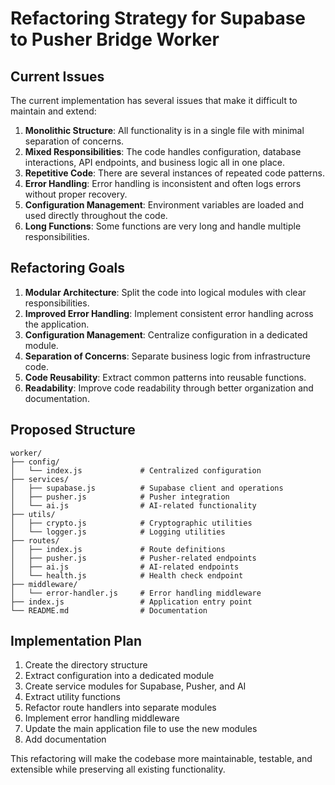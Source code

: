 # Refactoring Strategy for Supabase to Pusher Bridge Worker

## Current Issues

The current implementation has several issues that make it difficult to maintain and extend:

1. **Monolithic Structure**: All functionality is in a single file with minimal separation of concerns.
2. **Mixed Responsibilities**: The code handles configuration, database interactions, API endpoints, and business logic all in one place.
3. **Repetitive Code**: There are several instances of repeated code patterns.
4. **Error Handling**: Error handling is inconsistent and often logs errors without proper recovery.
5. **Configuration Management**: Environment variables are loaded and used directly throughout the code.
6. **Long Functions**: Some functions are very long and handle multiple responsibilities.

## Refactoring Goals

1. **Modular Architecture**: Split the code into logical modules with clear responsibilities.
2. **Improved Error Handling**: Implement consistent error handling across the application.
3. **Configuration Management**: Centralize configuration in a dedicated module.
4. **Separation of Concerns**: Separate business logic from infrastructure code.
5. **Code Reusability**: Extract common patterns into reusable functions.
6. **Readability**: Improve code readability through better organization and documentation.

## Proposed Structure

```
worker/
├── config/
│   └── index.js             # Centralized configuration
├── services/
│   ├── supabase.js          # Supabase client and operations
│   ├── pusher.js            # Pusher integration
│   └── ai.js                # AI-related functionality
├── utils/
│   ├── crypto.js            # Cryptographic utilities
│   └── logger.js            # Logging utilities
├── routes/
│   ├── index.js             # Route definitions
│   ├── pusher.js            # Pusher-related endpoints
│   ├── ai.js                # AI-related endpoints
│   └── health.js            # Health check endpoint
├── middleware/
│   └── error-handler.js     # Error handling middleware
├── index.js                 # Application entry point
└── README.md                # Documentation
```

## Implementation Plan

1. Create the directory structure
2. Extract configuration into a dedicated module
3. Create service modules for Supabase, Pusher, and AI
4. Extract utility functions
5. Refactor route handlers into separate modules
6. Implement error handling middleware
7. Update the main application file to use the new modules
8. Add documentation

This refactoring will make the codebase more maintainable, testable, and extensible while preserving all existing functionality.
